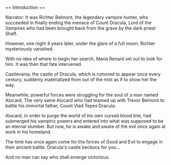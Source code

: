 == Introduction ==

Narrator: It was Richter Belmont, the legendary vampire hunter, who succeeded in finally ending the menace of Count Dracula, Lord of the Vampires who had been brought back from the grave by the dark priest Shaft.

However, one night 4 years later, under the glare of a full moon, Richter mysteriously vanished.

With no idea of where to begin her search, Maria Renard set out to look for him. It was then that fate intervened.

Castlevania, the castle of Dracula, which is rumored to appear once every century, suddenly materialized from out of the mist as if to show her the way.

Meanwhile, powerful forces were struggling for the soul of a man named Alucard. The very same Alucard who had teamed up with Trevor Belmont to battle his immortal father, Count Vlad Tepes Dracula.

Alucard, in order to purge the world of his own cursed blood line, had submerged his vampiric powers and entered into what was supposed to be an eternal slumber. But now, he is awake and aware of the evil once again at work in his homeland.

The time has once again come for the forces of Good and Evil to engage in their ancient battle. Dracula's castle beckons for you...

And no man can say who shall emerge victorious.
